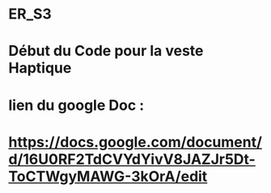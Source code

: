 # ER_S3
# Début du Code pour la veste Haptique 
# lien du google Doc :
# https://docs.google.com/document/d/16U0RF2TdCVYdYivV8JAZJr5Dt-ToCTWgyMAWG-3kOrA/edit

